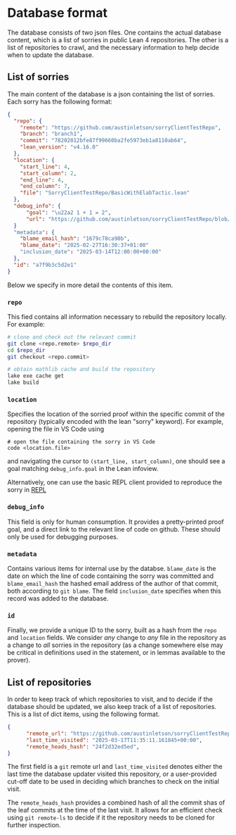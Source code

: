 # Database format

The database consists of two json files. One contains the actual database
content, which is a list of sorries in public Lean 4 repositories. The other is
a list of repositories to crawl, and the necessary information to help decide
when to update the database.

## List of sorries

The main content of the database is a json containing the list of sorries. Each sorry has the following format:

```json
{
  "repo": {
    "remote": "https://github.com/austinletson/sorryClientTestRepo",
    "branch": "branch1",
    "commit": "78202012bfe87f99660ba2fe5973eb1a8110ab64",
    "lean_version": "v4.16.0"
  },
  "location": {
    "start_line": 4,
    "start_column": 2,
    "end_line": 4,
    "end_column": 7,
    "file": "SorryClientTestRepo/BasicWithElabTactic.lean"
  },
  "debug_info": {
      "goal": "\u22a2 1 + 1 = 2",
      "url": "https://github.com/austinletson/sorryClientTestRepo/blob/78202012bfe87f99660ba2fe5973eb1a8110ab64/SorryClientTestRepo/BasicWithElabTactic.lean#L4"
  }
  "metadata": {
    "blame_email_hash": "1679c78ca90b",
    "blame_date": "2025-02-27T16:30:37+01:00"
    "inclusion_date": "2025-03-14T12:00:00+00:00"
  },
  "id": "a7f9b3c5d2e1"
}
```

Below we specify in more detail the contents of this item.

### `repo`

This fied contains all information necessary to rebuild the repository locally. For example:

```bash
# clone and check out the relevant commit
git clone <repo.remote> $repo_dir
cd $repo_dir
git checkout <repo.commit>

# obtain mathlib cache and build the repository
lake exe cache get
lake build
```

### `location`

Specifies the location of the sorried proof within the specific commit of the repository (typically encoded with the lean "sorry" keyword). For example, opening the file in VS Code using

```shell
# open the file containing the sorry in VS Code
code <location.file>
```

and navigating the cursor to `(start_line, start_column)`, one should see a goal
matching `debug_info.goal` in the Lean infoview.

Alternatively, one can use the basic REPL client provided to reproduce the sorry
in [REPL](https://github.com/leanprover-community/repl/)

### `debug_info`

This field is only for human consumption. It provides a  pretty-printed proof goal, and a direct link to the relevant line of code on github. These should only be used for debugging purposes.

### `metadata`

Contains various items for internal use by the databse. `blame_date` is the date on which the line of code containing the sorry was committed and `blame_email_hash` the hashed email address of the author of that commit, both according to `git blame`. The field `inclusion_date` specifies when this record was added to the database.

### `id`

Finally, we provide a unique ID to the sorry, built as a hash from the `repo`
and `location` fields. We consider *any* change to *any* file in the repository
as a change to *all* sorries in the repository (as a change somewhere else may
be critical in definitions used in the statement, or in lemmas available to the
prover).

## List of repositories

In order to keep track of which repositories to visit, and to decide if the
database should be updated, we also keep track of a list of repositories. This
is a list of dict items, using the following format.

```json
{
      "remote_url": "https://github.com/austinletson/sorryClientTestRepo",
      "last_time_visited": "2025-03-17T11:35:11.161845+00:00",
      "remote_heads_hash": "24f2d32ed5ed",
}
```

The first field is a `git` remote url and `last_time_visited` denotes either the
last time the database updater visited this repository, or a user-provided
cut-off date to be used in deciding which branches to check on the initial visit.

The `remote_heads_hash` provides a combined hash of all the commit shas of the
leaf commits at the time of the last visit. It allows for an efficient check
using `git remote-ls` to decide if it the repository needs to be cloned for
further inspection.
